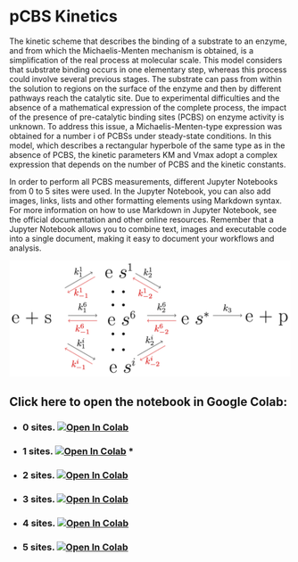 # pCBS Kinetics


  The kinetic scheme that describes the binding of a substrate to an enzyme, and from which the Michaelis-Menten mechanism is obtained, is a simplification of the real process at molecular scale. This model considers that substrate binding occurs in one elementary step, whereas this process could involve several previous stages. The substrate can pass from within the solution to regions on the surface of the enzyme and then by different pathways reach the catalytic site. Due to experimental difficulties and the absence of a mathematical expression of the complete process, the impact of the presence of pre-catalytic binding sites (PCBS) on enzyme activity is unknown. To address this issue, a Michaelis-Menten-type expression was obtained for a number i of PCBSs under steady-state conditions. In this model, which describes a rectangular hyperbole of the same type as in the absence of PCBS, the kinetic parameters KM and Vmax adopt a complex expression that depends on the number of PCBS and the kinetic constants. 
  
  In order to perform all PCBS measurements, different Jupyter Notebooks from 0 to 5 sites were used. In the Jupyter Notebook, you can also add images, links, lists and other formatting elements using Markdown syntax. For more information on how to use Markdown in Jupyter Notebook, see the official documentation and other online resources. Remember that a Jupyter Notebook allows you to combine text, images and executable code into a single document, making it easy to document your workflows and analysis.

![alt text](https://github.com/HumanOsv/Logos/blob/master/Imagen.png) 

## Click here to open the notebook in Google Colab:

* ### 0 sites. [![Open In Colab](https://colab.research.google.com/assets/colab-badge.svg)](https://colab.research.google.com/github/googlecolab/colabtools/blob/master/notebooks/colab-github-demo.ipynb)

* ### 1 sites. [![Open In Colab](https://colab.research.google.com/assets/colab-badge.svg)](https://colab.research.google.com/github/googlecolab/colabtools/blob/master/notebooks/colab-github-demo.ipynb) *

* ### 2 sites. [![Open In Colab](https://colab.research.google.com/assets/colab-badge.svg)](https://colab.research.google.com/github/googlecolab/colabtools/blob/master/notebooks/colab-github-demo.ipynb)

* ### 3 sites. [![Open In Colab](https://colab.research.google.com/assets/colab-badge.svg)](https://colab.research.google.com/github/googlecolab/colabtools/blob/master/notebooks/colab-github-demo.ipynb)

* ### 4 sites. [![Open In Colab](https://colab.research.google.com/assets/colab-badge.svg)](https://colab.research.google.com/github/googlecolab/colabtools/blob/master/notebooks/colab-github-demo.ipynb)

* ### 5 sites. [![Open In Colab](https://colab.research.google.com/assets/colab-badge.svg)](https://colab.research.google.com/github/googlecolab/colabtools/blob/master/notebooks/colab-github-demo.ipynb)


